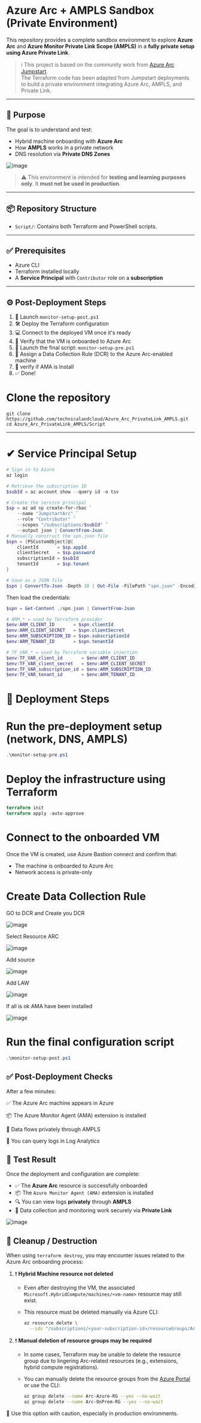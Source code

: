 # Azure Arc + AMPLS Sandbox (Private Environment)

This repository provides a complete sandbox environment to explore **Azure Arc** and **Azure Monitor Private Link Scope (AMPLS)** in a **fully private setup using Azure Private Link**.

> ℹ️ This project is based on the community work from [Azure Arc Jumpstart](https://github.com/microsoft/azure_arc).  
> The Terraform code has been adapted from Jumpstart deployments to build a private environment integrating Azure Arc, AMPLS, and Private Link.

---

## 🎯 Purpose

The goal is to understand and test:

- Hybrid machine onboarding with **Azure Arc**
- How **AMPLS** works in a private network
- DNS resolution via **Private DNS Zones**

![image](https://github.com/user-attachments/assets/5207efe9-5d78-4bd6-96ec-093443f87a7a)


> ⚠️ This environment is intended for **testing and learning purposes only**. It **must not be used in production**.

---

## 📦 Repository Structure

- `Script/`: Contains both Terraform and PowerShell scripts.
---

## ✅ Prerequisites

- Azure CLI
- Terraform installed locally
- A **Service Principal** with `Contributor` role on a **subscription**
---
## ⚙️ Post-Deployment Steps

1. 🔗 Launch `monitor-setup-post.ps1`
2. 🛠️ Deploy the Terraform configuration
3. 💻 Connect to the deployed VM once it's ready
4. 🧭 Verify that the VM is onboarded to Azure Arc
5. 🎯 Launch the final script: `monitor-setup-pre.ps1`
6. 📘 Assign a Data Collection Rule (DCR) to the Azure Arc-enabled machine
7. 🎯 verify if AMA is Install
8. ✅ Done!

# Clone the repository
```
git clone https://github.com/technicalandcloud/Azure_Arc_PrivateLink_AMPLS.git
cd Azure_Arc_PrivateLink_AMPLS/Script
```
---

# ✔ Service Principal Setup

```powershell
# Sign in to Azure
az login
```
```powershell
# Retrieve the subscription ID
$subId = az account show --query id -o tsv

# Create the service principal
$sp = az ad sp create-for-rbac `
    --name "JumpstartArc" `
    --role "Contributor" `
    --scopes "/subscriptions/$subId" `
    --output json | ConvertFrom-Json
# Manually construct the spn.json file
$spn = [PSCustomObject]@{
    clientId       = $sp.appId
    clientSecret   = $sp.password
    subscriptionId = $subId
    tenantId       = $sp.tenant
}

# Save as a JSON file
$spn | ConvertTo-Json -Depth 10 | Out-File -FilePath "spn.json" -Encoding utf8

```

Then load the credentials:
```powershell
$spn = Get-Content ./spn.json | ConvertFrom-Json

# ARM_* = used by Terraform provider
$env:ARM_CLIENT_ID       = $spn.clientId
$env:ARM_CLIENT_SECRET   = $spn.clientSecret
$env:ARM_SUBSCRIPTION_ID = $spn.subscriptionId
$env:ARM_TENANT_ID       = $spn.tenantId

# TF_VAR_* = used by Terraform variable injection
$env:TF_VAR_client_id       = $env:ARM_CLIENT_ID
$env:TF_VAR_client_secret   = $env:ARM_CLIENT_SECRET
$env:TF_VAR_subscription_id = $env:ARM_SUBSCRIPTION_ID
$env:TF_VAR_tenant_id       = $env:ARM_TENANT_ID

```
# 🚀 Deployment Steps
#  Run the pre-deployment setup (network, DNS, AMPLS)
```powershell
.\monitor-setup-pre.ps1
```
# Deploy the infrastructure using Terraform
```terraform
terraform init
terraform apply -auto-approve
```
# Connect to the onboarded VM
Once the VM is created, use Azure Bastion connect and confirm that:

- The machine is onboarded to Azure Arc
- Network access is private-only

# Create Data Collection Rule 
GO to DCR and Create you DCR

![image](https://github.com/technicalandcloud/Azure_Arc_PrivateLink_AMPLS/blob/main/asset/dcr1.png)

Select Resource ARC 

![image](https://github.com/technicalandcloud/Azure_Arc_PrivateLink_AMPLS/blob/main/asset/dcr2.png)

Add source 

![image](https://github.com/technicalandcloud/Azure_Arc_PrivateLink_AMPLS/blob/main/asset/dcr3.png)

Add LAW

![image](https://github.com/technicalandcloud/Azure_Arc_PrivateLink_AMPLS/blob/main/asset/dcr4.png)

If all is ok AMA have been installed

![image](https://github.com/technicalandcloud/Azure_Arc_PrivateLink_AMPLS/blob/main/asset/ama.png)

# Run the final configuration script
```powershell
.\monitor-setup-post.ps1
```

✅ Post-Deployment Checks
---
After a few minutes:

✅ The Azure Arc machine appears in Azure

📦 The Azure Monitor Agent (AMA) extension is installed

🔐 Data flows privately through AMPLS

🧠 You can query logs in Log Analytics

## 🧪 Test Result

Once the deployment and configuration are complete:

- ✅ The **Azure Arc** resource is successfully onboarded  
- 📦 The `Azure Monitor Agent (AMA)` extension is installed  
- 🔍 You can view logs **privately** through **AMPLS**  
- 🧠 Data collection and monitoring work securely via **Private Link**

![image](https://github.com/user-attachments/assets/934640df-03ad-411c-9d78-744e924b6ebd)

🧹 Cleanup / Destruction
---
When using `terraform destroy`, you may encounter issues related to the Azure Arc onboarding process:

1. ❗ **Hybrid Machine resource not deleted**
   - Even after destroying the VM, the associated `Microsoft.HybridCompute/machines/<vm-name>` resource may still exist.
   - This resource must be deleted manually via Azure CLI:

     ```bash
     az resource delete \
       --ids "/subscriptions/<your-subscription-id>/resourceGroups/Arc-Azure-RG/providers/Microsoft.HybridCompute/machines/<vm-name>"
     ```

2. ❗ **Manual deletion of resource groups may be required**
   - In some cases, Terraform may be unable to delete the resource group due to lingering Arc-related resources (e.g., extensions, hybrid compute registrations).
   - You can manually delete the resource groups from the [Azure Portal](https://portal.azure.com) or use the CLI:

     ```bash
     az group delete --name Arc-Azure-RG --yes --no-wait
     az group delete --name Arc-OnPrem-RG --yes --no-wait
     ```

🔐 Use this option with caution, especially in production environments.
